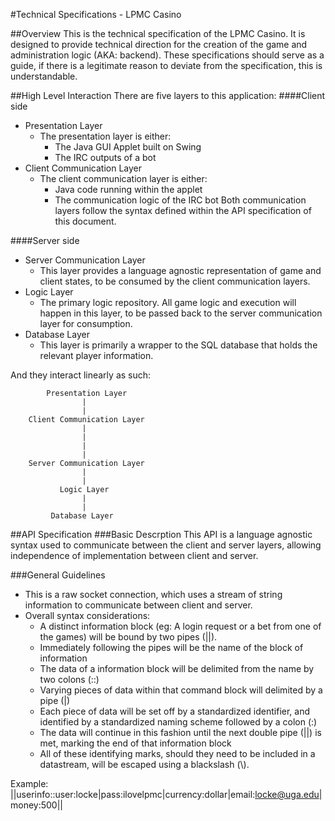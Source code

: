 #Technical Specifications - LPMC Casino

##Overview
This is the technical specification of the LPMC Casino. It is designed to provide technical direction for the creation
of the game and administration logic (AKA: backend). These specifications should serve as a guide, if there is a
legitimate reason to deviate from the specification, this is understandable. 

##High Level Interaction
There are five layers to this application:
####Client side
- Presentation Layer
    - The presentation layer is either:
        - The Java GUI Applet built on Swing
        - The IRC outputs of a bot
- Client Communication Layer
    - The client communication layer is either:
        - Java code running within the applet
        - The communication logic of the IRC bot
    Both communication layers follow the syntax defined within the API specification of this document.

####Server side
- Server Communication Layer
    - This layer provides a language agnostic representation of game and client states, to be consumed by the client
    communication layers.
- Logic Layer
    - The primary logic repository. All game logic and execution will happen in this layer, to be passed back to the
    server communication layer for consumption.
- Database Layer
    - This layer is primarily a wrapper to the SQL database that holds the relevant player information.

And they interact linearly as such:

            Presentation Layer
                    |
                    |
        Client Communication Layer
                    |
                    |
                    |
                    |
        Server Communication Layer            
                    |
                    |
               Logic Layer
                    |
                    |
             Database Layer

##API Specification
###Basic Descrption
This API is a language agnostic syntax used to communicate between the client and server layers, allowing independence
of implementation between client and server. 

###General Guidelines
- This is a raw socket connection, which uses a stream of string information to communicate between client and server.
- Overall syntax considerations:
    - A distinct information block (eg: A login request or a bet from one of the games) will be bound by two pipes (||).
    - Immediately following the pipes will be the name of the block of information
    - The data of a information block will be delimited from the name by two colons (::)
    - Varying pieces of data within that command block will delimited by a pipe (|)
    - Each piece of data will be set off by a standardized identifier, and identified by a standardized naming 
    scheme followed by a colon (:)
    - The data will continue in this fashion until the next double pipe (||) is met, marking the end of that
    information block
    - All of these identifying marks, should they need to be included in a datastream, will be escaped using a 
    blackslash (\\).

Example:
    ||userinfo::user:locke|pass:ilovelpmc|currency:dollar|email:locke@uga.edu|money:500||